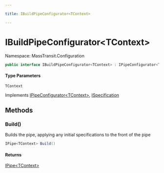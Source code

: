 ```yaml
---

title: IBuildPipeConfigurator<TContext>

---
```


# IBuildPipeConfigurator\<TContext\>

Namespace: MassTransit.Configuration

```csharp
public interface IBuildPipeConfigurator<TContext> : IPipeConfigurator<TContext>, ISpecification
```

#### Type Parameters

`TContext`<br/>

Implements [IPipeConfigurator\<TContext\>](../masstransit/ipipeconfigurator-1), [ISpecification](../masstransit/ispecification)

## Methods

### **Build()**

Builds the pipe, applying any initial specifications to the front of the pipe

```csharp
IPipe<TContext> Build()
```

#### Returns

[IPipe\<TContext\>](../masstransit/ipipe-1)<br/>
